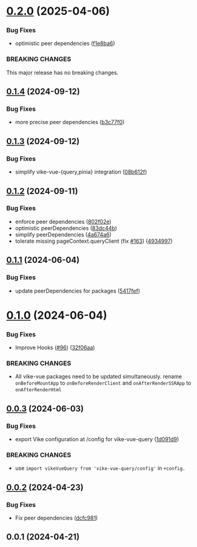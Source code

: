 # [0.2.0](https://github.com/vikejs/vike-vue/compare/vike-vue-query@0.1.4...vike-vue-query@0.2.0) (2025-04-06)


### Bug Fixes

* optimistic peer dependencies ([f1e8ba6](https://github.com/vikejs/vike-vue/commit/f1e8ba69d732d5786dbda8ce5a0d37562f75f998))


### BREAKING CHANGES

This major release has no breaking changes.


## [0.1.4](https://github.com/vikejs/vike-vue/compare/vike-vue-query@0.1.3...vike-vue-query@0.1.4) (2024-09-12)


### Bug Fixes

* more precise peer dependencies ([b3c77f0](https://github.com/vikejs/vike-vue/commit/b3c77f0eee7cec39f52b125e40d98a9dd7d8a7e4))



## [0.1.3](https://github.com/vikejs/vike-vue/compare/vike-vue-query@0.1.2...vike-vue-query@0.1.3) (2024-09-12)


### Bug Fixes

* simplify vike-vue-{query,pinia} integration ([08b612f](https://github.com/vikejs/vike-vue/commit/08b612f689545e54e42cfd7ed2639680c182f7fb))



## [0.1.2](https://github.com/vikejs/vike-vue/compare/vike-vue-query@0.1.1...vike-vue-query@0.1.2) (2024-09-11)


### Bug Fixes

* enforce peer dependencies ([802f02e](https://github.com/vikejs/vike-vue/commit/802f02e32c2aa3e92f5816d121c4b28a243aede2))
* optimistic peerDependencies ([83dc44b](https://github.com/vikejs/vike-vue/commit/83dc44b30226fdd6b9fb344da11beb2f71cc3e11))
* simplify peerDependencies ([4a674a6](https://github.com/vikejs/vike-vue/commit/4a674a67bf19c19f111afdeb648629539a165e97))
* tolerate missing pageContext.queryClient (fix [#163](https://github.com/vikejs/vike-vue/issues/163)) ([4934997](https://github.com/vikejs/vike-vue/commit/4934997e64e69027d8a46ddcf98dfad85705abd0))



## [0.1.1](https://github.com/vikejs/vike-vue/compare/vike-vue-query@0.1.0...vike-vue-query@0.1.1) (2024-06-04)


### Bug Fixes

* update peerDependencies for packages ([5417fef](https://github.com/vikejs/vike-vue/commit/5417fefb1f4951da3b701164f8d2a51178c012e7))



# [0.1.0](https://github.com/vikejs/vike-vue/compare/vike-vue-query@0.0.3...vike-vue-query@0.1.0) (2024-06-04)


### Bug Fixes

* Improve Hooks ([#96](https://github.com/vikejs/vike-vue/issues/96)) ([32f06aa](https://github.com/vikejs/vike-vue/commit/32f06aa1d2ca72e0c935c05bee814f031f41554a))


### BREAKING CHANGES

* All vike-vue packages need to be updated simultaneously.
rename `onBeforeMountApp` to `onBeforeRenderClient` and `onAfterRenderSSRApp` to `onAfterRenderHtml`



## [0.0.3](https://github.com/vikejs/vike-vue/compare/vike-vue-query@0.0.2...vike-vue-query@0.0.3) (2024-06-03)


### Bug Fixes

* export Vike configuration at /config for vike-vue-query ([1d091d9](https://github.com/vikejs/vike-vue/commit/1d091d9d3e8aaa0feca8405a43f396e3a5df5db7))


### BREAKING CHANGES

* use `import vikeVueQuery from 'vike-vue-query/config'` in `+config.`



## [0.0.2](https://github.com/vikejs/vike-vue/compare/vike-vue-query@0.0.1...vike-vue-query@0.0.2) (2024-04-23)

### Bug Fixes

* Fix peer dependencies ([dcfc981](https://github.com/vikejs/vike-vue/commit/dcfc981a43c2c2a98d3dc13fb4f10354245fcd17))

## 0.0.1 (2024-04-21)
